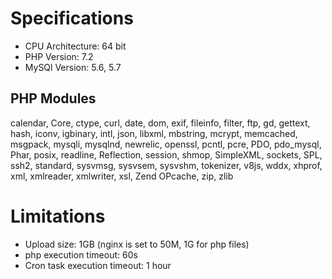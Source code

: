 # Specifications

- CPU Architecture: 64 bit
- PHP Version: 7.2
- MySQl Version: 5.6, 5.7

## PHP Modules

calendar, Core, ctype, curl, date, dom, exif, fileinfo, filter, ftp, gd, gettext, hash, iconv, igbinary, intl, json, libxml, mbstring, mcrypt, memcached, msgpack, mysqli, mysqlnd, newrelic, openssl, pcntl, pcre, PDO, pdo_mysql, Phar, posix, readline, Reflection, session, shmop, SimpleXML, sockets, SPL, ssh2, standard, sysvmsg, sysvsem, sysvshm, tokenizer, v8js, wddx, xhprof, xml, xmlreader, xmlwriter, xsl, Zend OPcache, zip, zlib

# Limitations

- Upload size: 1GB (nginx is set to 50M, 1G for php files)
- php execution timeout: 60s
- Cron task execution timeout: 1 hour
